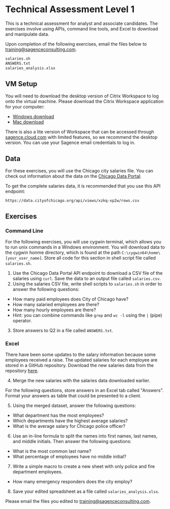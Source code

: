 # Technical Assessment Level 1
This is a technical assessment for analyst and associate candidates.
The exercises involve using APIs, command line tools, and Excel to download and manipulate data.

Upon completion of the following exercises, email the files below to [training@sagenceconsulting.com](mailto:training@sagenceconsulting.com).
```bash
salaries.sh
ANSWERS.txt
salaries_analysis.xlsx
```

## VM Setup
You will need to download the desktop version of Citrix Workspace to log onto the virtual machine. Please download the Citrix Workspace application for your computer:
  * [Windows download](https://www.citrix.com/downloads/workspace-app/windows/workspace-app-for-windows-latest.html)
  * [Mac download](https://www.citrix.com/downloads/workspace-app/mac/workspace-app-for-mac-latest.html)

There is also a lite version of Workspace that can be accessed through [sagence.cloud.com](sagence.cloud.com) with limited features, so we recommend the desktop version. You can use your Sagence email credentials to log in. 

## Data

For these exercises, you will use the Chicago city salaries file.
You can check out information about the data on the [Chicago Data Portal](https://data.cityofchicago.org/Administration-Finance/Current-Employee-Names-Salaries-and-Position-Title/xzkq-xp2w).

To get the complete salaries data, it is recommended that you use this API endpoint:
```
https://data.cityofchicago.org/api/views/xzkq-xp2w/rows.csv
```

## Exercises

### Command Line
For the following exercises, you will use cygwin terminal, which allows you to run unix commands in a Windows environment. You will download data to the cygwin honme directory, which is found at the path `C:\cygwin64\home\[your_user_name]`. Store all code for this section in shell script file called `salaries.sh`.

1. Use the Chicago Data Portal API endpoint to download a CSV file of the salaries using `curl`. Save the data to an output file called `salaries.csv`.
2. Using the salaries CSV file, write shell scripts to `salaries.sh` in order to answer the following questions:
  * How many paid employees does City of Chicago have?
  * How many salaried employees are there?
  * How many hourly employees are there?
  * Hint: you can combine commands like `grep` and `wc -l` using the `|` (pipe) operator. 
3. Store answers to Q2 in a file called `ANSWERS.txt`.

### Excel
There have been some updates to the salary information because some employees received a raise. The updated salaries for each employee are stored in a GitHub repository. Download the new salaries data from the repository [here](https://github.com/sagencetraining/assessment_level_one).

4. Merge the new salaries with the salaries data downloaded earlier.

For the following questions, store answers in an Excel tab called "Answers". Format your answers as table that could be presented to a client.

5. Using the merged dataset, answer the following questions:
  * What department has the most employees?
  * Which departments have the highest average salaries?
  * What is the average salary for Chicago police officer?
6. Use an in-line formula to split the names into first names, last names, and middle initials. Then answer the following questions:
  * What is the most common last name?
  * What percentage of employees have no middle initial?
7. Write a simple macro to create a new sheet with only police and fire department employees.
  * How many emergency responders does the city employ?
8. Save your edited spreadsheet as a file called `salaries_analysis.xlsx`.

Please email the files you edited to [training@sagenceconsulting.com](mailto:training@sagenceconsulting.com).
